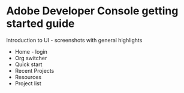 # Adobe Developer Console getting started guide

Introduction to UI - screenshots with general highlights

* Home - login
* Org switcher
* Quick start 
* Recent Projects
* Resources
* Project list